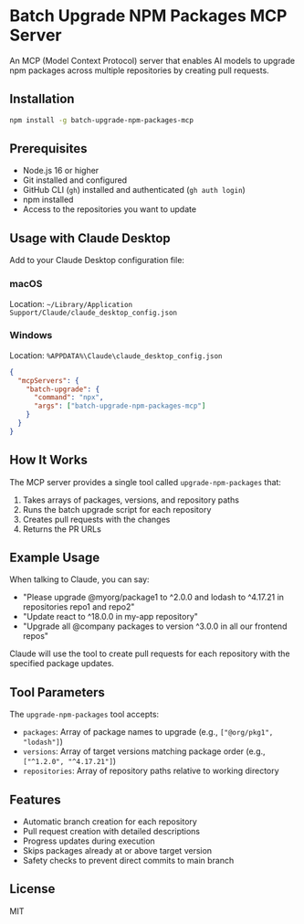 # Batch Upgrade NPM Packages MCP Server

An MCP (Model Context Protocol) server that enables AI models to upgrade npm packages across multiple repositories by creating pull requests.

## Installation

```bash
npm install -g batch-upgrade-npm-packages-mcp
```

## Prerequisites

- Node.js 16 or higher
- Git installed and configured
- GitHub CLI (`gh`) installed and authenticated (`gh auth login`)
- npm installed
- Access to the repositories you want to update

## Usage with Claude Desktop

Add to your Claude Desktop configuration file:

### macOS
Location: `~/Library/Application Support/Claude/claude_desktop_config.json`

### Windows
Location: `%APPDATA%\Claude\claude_desktop_config.json`

```json
{
  "mcpServers": {
    "batch-upgrade": {
      "command": "npx",
      "args": ["batch-upgrade-npm-packages-mcp"]
    }
  }
}
```

## How It Works

The MCP server provides a single tool called `upgrade-npm-packages` that:
1. Takes arrays of packages, versions, and repository paths
2. Runs the batch upgrade script for each repository
3. Creates pull requests with the changes
4. Returns the PR URLs

## Example Usage

When talking to Claude, you can say:

- "Please upgrade @myorg/package1 to ^2.0.0 and lodash to ^4.17.21 in repositories repo1 and repo2"
- "Update react to ^18.0.0 in my-app repository"
- "Upgrade all @company packages to version ^3.0.0 in all our frontend repos"

Claude will use the tool to create pull requests for each repository with the specified package updates.

## Tool Parameters

The `upgrade-npm-packages` tool accepts:

- `packages`: Array of package names to upgrade (e.g., `["@org/pkg1", "lodash"]`)
- `versions`: Array of target versions matching package order (e.g., `["^1.2.0", "^4.17.21"]`)
- `repositories`: Array of repository paths relative to working directory

## Features

- Automatic branch creation for each repository
- Pull request creation with detailed descriptions
- Progress updates during execution
- Skips packages already at or above target version
- Safety checks to prevent direct commits to main branch

## License

MIT